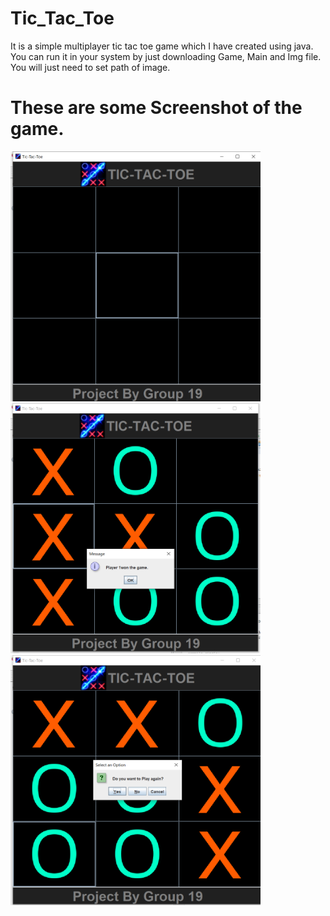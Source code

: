 # Tic_Tac_Toe
It is a simple multiplayer tic tac toe game which I have created using java.
You can run it in your system by just downloading Game, Main and Img file. You will just need to set path of image.


# These are some Screenshot of the game.
<img src="https://github.com/abhi-511/Tic_Tac_Toe/blob/main/S1.png" alt="alt text" height=400 width="400"/>         <img src="https://github.com/abhi-511/Tic_Tac_Toe/blob/main/S2.png" alt="drawing"  height=400 width="400"/>         <img src="https://github.com/abhi-511/Tic_Tac_Toe/blob/main/S3.png" alt="drawing"  height=400 width="400"/>


